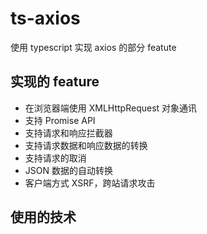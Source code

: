 # ts-axios

使用 typescript 实现 axios 的部分 featute

## 实现的 feature

- 在浏览器端使用 XMLHttpRequest 对象通讯
- 支持 Promise API
- 支持请求和响应拦截器
- 支持请求数据和响应数据的转换
- 支持请求的取消
- JSON 数据的自动转换
- 客户端方式 XSRF，跨站请求攻击

## 使用的技术
